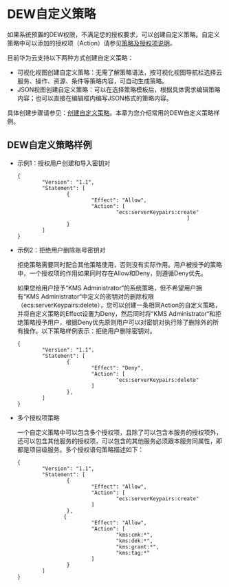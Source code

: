 # DEW自定义策略<a name="dew_01_0161"></a>

如果系统预置的DEW权限，不满足您的授权要求，可以创建自定义策略。自定义策略中可以添加的授权项（Action）请参见[策略及授权项说明](https://support.huaweicloud.com/api-dew/dew_02_0308.html)_。_

目前华为云支持以下两种方式创建自定义策略：

-   可视化视图创建自定义策略：无需了解策略语法，按可视化视图导航栏选择云服务、操作、资源、条件等策略内容，可自动生成策略。
-   JSON视图创建自定义策略：可以在选择策略模板后，根据具体需求编辑策略内容；也可以直接在编辑框内编写JSON格式的策略内容。

具体创建步骤请参见：[创建自定义策略](https://support.huaweicloud.com/usermanual-iam/iam_01_0605.html)。本章为您介绍常用的DEW自定义策略样例。

## DEW自定义策略样例<a name="zh-cn_topic_0195548199_section1435112710517"></a>

-   示例1：授权用户创建和导入密钥对

    ```
    {
            "Version": "1.1",
            "Statement": [
                    {
                            "Effect": "Allow",
                            "Action": [
                                    "ecs:serverKeypairs:create"
                                                           ]
                    }
            ]
    }
    ```


-   示例2：拒绝用户删除账号密钥对

    拒绝策略需要同时配合其他策略使用，否则没有实际作用。用户被授予的策略中，一个授权项的作用如果同时存在Allow和Deny，则遵循Deny优先。

    如果您给用户授予“KMS Administrator“的系统策略，但不希望用户拥有“KMS Administrator“中定义的密钥对的删除权限（ecs:serverKeypairs:delete），您可以创建一条相同Action的自定义策略，并将自定义策略的Effect设置为Deny，然后同时将“KMS Administrator“和拒绝策略授予用户，根据Deny优先原则用户可以对密钥对执行除了删除外的所有操作。以下策略样例表示：拒绝用户删除密钥对。

    ```
    {
            "Version": "1.1",
            "Statement": [
                    {
                            "Effect": "Deny",
                            "Action": [
                                    "ecs:serverKeypairs:delete"                                
                            ]
                    },
            ]
    }
    ```

-   多个授权项策略

    一个自定义策略中可以包含多个授权项，且除了可以包含本服务的授权项外，还可以包含其他服务的授权项，可以包含的其他服务必须跟本服务同属性，即都是项目级服务。多个授权语句策略描述如下：

    ```
    {
            "Version": "1.1",
            "Statement": [
                    {
                            "Effect": "Allow",
                            "Action": [
                                    "ecs:serverKeypairs:create"
                            ]
                    },
                   {
                            "Effect": "Allow",
                            "Action": [
                                    "kms:cmk:*",
                                    "kms:dek:*",
                                    "kms:grant:*",
                                    "kms:tag:*"
                            ]
                    }
            ]
    }
    ```


